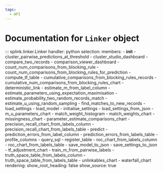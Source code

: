 ```yaml
---
tags:
  - API
---
```

# Documentation for `Linker` object


::: splink.linker.Linker
    handler: python
    selection:
      members:
        - __init__
        - cluster_pairwise_predictions_at_threshold
        - cluster_studio_dashboard
        - compare_two_records
        - comparison_viewer_dashboard
        - count_num_comparisons_from_blocking_rule
        - count_num_comparisons_from_blocking_rules_for_prediction
        - compute_tf_table
        - cumulative_comparisons_from_blocking_rules_records
        - cumulative_num_comparisons_from_blocking_rules_chart
        - deterministic_link
        - estimate_m_from_label_column
        - estimate_parameters_using_expectation_maximisation
        - estimate_probability_two_random_records_match
        - estimate_u_using_random_sampling
        - find_matches_to_new_records
        - load_settings
        - load_model
        - initialise_settings
        - load_settings_from_json
        - m_u_parameters_chart
        - match_weight_histogram
        - match_weights_chart
        - missingness_chart
        - parameter_estimate_comparisons_chart
        - precision_recall_chart_from_labels_column
        - precision_recall_chart_from_labels_table
        - predict
        - prediction_errors_from_label_column
        - prediction_errors_from_labels_table
        - profile_columns
        - query_sql
        - register_table
        - roc_chart_from_labels_column
        - roc_chart_from_labels_table
        - save_model_to_json
        - save_settings_to_json
        - tf_adjustment_chart
        - train_m_from_pairwise_labels
        - truth_space_table_from_labels_column
        - truth_space_table_from_labels_table
        - unlinkables_chart
        - waterfall_chart
    rendering:
      show_root_heading: false
      show_source: true
